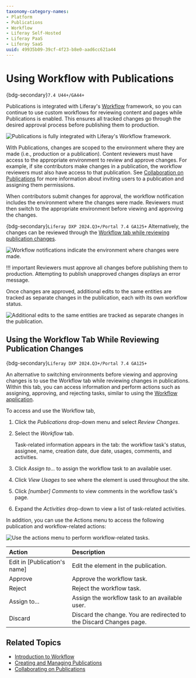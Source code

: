 ```yaml
---
taxonomy-category-names:
- Platform
- Publications
- Workflow
- Liferay Self-Hosted
- Liferay PaaS
- Liferay SaaS
uuid: 49935b09-39cf-4f23-b8e0-aad6cc621a44
---
```


# Using Workflow with Publications

{bdg-secondary}`7.4 U44+/GA44+`

Publications is integrated with Liferay's [Workflow](../../../process-automation/workflow/introduction-to-workflow.md) framework, so you can continue to use custom workflows for reviewing content and pages while Publications is enabled. This ensures all tracked changes go through the desired approval process before publishing them to production.

![Publications is fully integrated with Liferay's Workflow framework.](./using-workflow-with-publications/images/01.png)

With Publications, changes are scoped to the environment where they are made (i.e., production or a publication). Content reviewers must have access to the appropriate environment to review and approve changes. For example, if site contributors make changes in a publication, the workflow reviewers must also have access to that publication. See [Collaboration on Publications](./collaborating-on-publications.md) for more information about inviting users to a publication and assigning them permissions.

When contributors submit changes for approval, the workflow notification includes the environment where the changes were made. Reviewers must then switch to the appropriate environment before viewing and approving the changes.

{bdg-secondary}`Liferay DXP 2024.Q3+/Portal 7.4 GA125+` Alternatively, the changes can be reviewed through the [Workflow tab while reviewing publication changes](#using-the-workflow-tab-while-reviewing-publication-changes).

![Workflow notifications indicate the environment where changes were made.](./using-workflow-with-publications/images/02.png)

!!! important
    Reviewers must approve all changes before publishing them to production. Attempting to publish unapproved changes displays an error message.

Once changes are approved, additional edits to the same entities are tracked as separate changes in the publication, each with its own workflow status.

![Additional edits to the same entities are tracked as separate changes in the publication.](./using-workflow-with-publications/images/03.png)

## Using the Workflow Tab While Reviewing Publication Changes

{bdg-secondary}`Liferay DXP 2024.Q3+/Portal 7.4 GA125+`

An alternative to switching environments before viewing and approving changes is to use the Workflow tab while reviewing changes in publications. Within this tab, you can access information and perform actions such as assigning, approving, and rejecting tasks, similar to using the [Workflow application](../../../process-automation/workflow/using-workflows/reviewing-assets.md).

To access and use the Workflow tab,

1. Click the *Publications* drop-down menu and select *Review Changes*.

1. Select the *Workflow* tab.

   Task-related information appears in the tab: the workflow task's status, assignee, name, creation date, due date, usages, comments, and activities.

1. Click *Assign to...* to assign the workflow task to an available user.

1. Click *View Usages* to see where the element is used throughout the site.

1. Click *[number] Comments* to view comments in the workflow task's page.

1. Expand the *Activities* drop-down to view a list of task-related activities.

In addition, you can use the Actions menu to access the following publication and workflow-related actions:

![Use the actions menu to perform workflow-related tasks.](./using-workflow-with-publications/images/04.png)

| Action                       | Description                                                         |
| :--------------------------- | :------------------------------------------------------------------ |
| Edit in [Publication's name] | Edit the element in the publication.                                |
| Approve                      | Approve the workflow task.                                          |
| Reject                       | Reject the workflow task.                                           |
| Assign to...                 | Assign the workflow task to an available user.                      |
| Discard                      | Discard the change. You are redirected to the Discard Changes page. |

## Related Topics

- [Introduction to Workflow](../../../process-automation/workflow/introduction-to-workflow.md)
- [Creating and Managing Publications](./creating-and-managing-publications.md)
- [Collaborating on Publications](./collaborating-on-publications.md)
